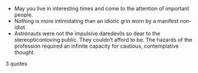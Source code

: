  - May you live in interesting times and come to the attention of important people.
 - Nothing is more intimidating than an idiotic grin worn by a manifest non-idiot.
 - Astronauts were not the impulsive daredevils so dear to the stereopticonloving public. They couldn’t afford to be. The hazards of the profession required an infinite capacity for cautious, contemplative thought.

3 quotes